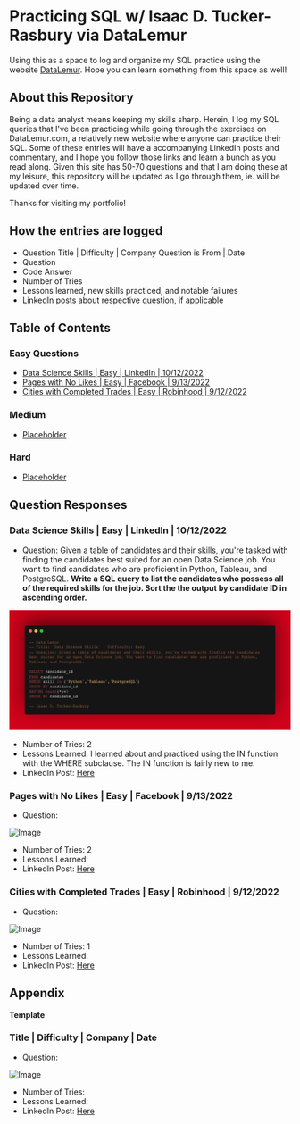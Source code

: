 # Practicing SQL w/ Isaac D. Tucker-Rasbury via DataLemur
Using this as a space to log and organize my SQL practice using the website [DataLemur](https://datalemur.com). Hope you can learn something from this space as well!

## About this Repository
Being a data analyst means keeping my skills sharp. Herein, I log my SQL queries that I've been practicing while going through the exercises on DataLemur.com, a relatively new website where anyone can practice their SQL. Some of these entries will have a accompanying LinkedIn posts and commentary, and I hope you follow those links and learn a bunch as you read along. Given this site has 50-70 questions and that I am doing these at my leisure, this repository will be updated as I go through them, ie. will be updated over time.

Thanks for visiting my portfolio!

## How the entries are logged
 - Question Title | Difficulty | Company Question is From | Date
 - Question 
 - Code Answer
 - Number of Tries
 - Lessons learned, new skills practiced, and notable failures
 - LinkedIn posts about respective question, if applicable

## Table of Contents

### Easy Questions
- [Data Science Skills | Easy | LinkedIn | 10/12/2022](https://github.com/TuckerRasbury/SQLPractice_Datalemur_ITR#data-science-skills--easy--linkedin--10122022)
- [Pages with No Likes | Easy | Facebook | 9/13/2022](https://github.com/TuckerRasbury/SQLPractice_Datalemur_ITR#pages-with-no-likes--easy--facebook--9132022)
- [Cities with Completed Trades | Easy | Robinhood | 9/12/2022](https://github.com/TuckerRasbury/SQLPractice_Datalemur_ITR#cities-with-completed-trades--easy--robinhood--9122022)

### Medium
- [Placeholder]()

### Hard
- [Placeholder]()
 
## Question Responses

### Data Science Skills | Easy | LinkedIn | 10/12/2022
- Question: Given a table of candidates and their skills, you're tasked with finding the candidates best suited for an open Data Science job. You want to find candidates who are proficient in Python, Tableau, and PostgreSQL. **Write a SQL query to list the candidates who possess all of the required skills for the job. Sort the the output by candidate ID in ascending order.**

![Image](images/Data_Science_Skills/carbon.png)

- Number of Tries: 2
- Lessons Learned: I learned about and practiced using the IN function with the WHERE subclause. The IN function is fairly new to me.
- LinkedIn Post: [Here](https://www.linkedin.com/posts/tuckerrasbury_dataanalyst-sql-growthmindset-activity-6985986546453622784-alHY?utm_source=share&utm_medium=member_desktop)


### Pages with No Likes | Easy | Facebook | 9/13/2022
- Question: 

![Image](Path)

- Number of Tries: 2
- Lessons Learned: 
- LinkedIn Post: [Here](https://www.linkedin.com/posts/tuckerrasbury_datalemur-sql-analytics-activity-6975457181575835649-6wxE?utm_source=share&utm_medium=member_desktop)


### Cities with Completed Trades | Easy | Robinhood | 9/12/2022
- Question: 

![Image](Path)

- Number of Tries: 1
- Lessons Learned: 
- LinkedIn Post: [Here](https://www.linkedin.com/posts/tuckerrasbury_dataanalytics-sql-datalemur-activity-6975117717653655552-KgbQ?utm_source=share&utm_medium=member_desktop)

## Appendix

**Template**

### Title | Difficulty | Company | Date
- Question: 

![Image](Path)

- Number of Tries:
- Lessons Learned: 
- LinkedIn Post: [Here]()
